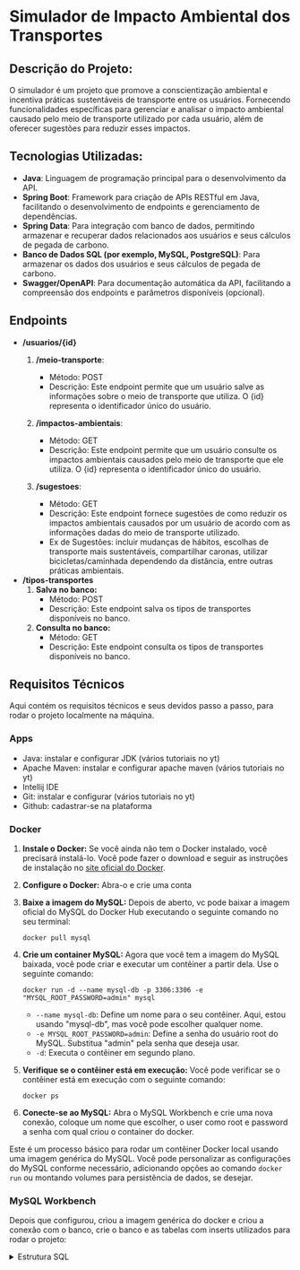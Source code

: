 # Simulador de Impacto Ambiental dos Transportes

## Descrição do Projeto:

O simulador é um projeto que promove a conscientização ambiental e incentiva práticas sustentáveis de transporte entre os usuários. Fornecendo funcionalidades específicas para gerenciar e analisar o impacto ambiental causado pelo meio de transporte utilizado por cada usuário, além de oferecer sugestões para reduzir esses impactos.

## Tecnologias Utilizadas:

- **Java**: Linguagem de programação principal para o desenvolvimento da API.
- **Spring Boot**: Framework para criação de APIs RESTful em Java, facilitando o desenvolvimento de endpoints e gerenciamento de dependências.
- **Spring Data**: Para integração com banco de dados, permitindo armazenar e recuperar dados relacionados aos usuários e seus cálculos de pegada de carbono.
- **Banco de Dados SQL (por exemplo, MySQL, PostgreSQL)**: Para armazenar os dados dos usuários e seus cálculos de pegada de carbono.
- **Swagger/OpenAPI**: Para documentação automática da API, facilitando a compreensão dos endpoints e parâmetros disponíveis (opcional).

## Endpoints

- **/usuarios/{id}**
    1. **/meio-transporte**:
        - Método: POST
        - Descrição: Este endpoint permite que um usuário salve as informações sobre o meio de transporte que utiliza. O {id} representa o identificador único do usuário.

    2. **/impactos-ambientais**:
        - Método: GET
        - Descrição: Este endpoint permite que um usuário consulte os impactos ambientais causados pelo meio de transporte que ele utiliza. O {id} representa o identificador único do usuário.

    3. **/sugestoes**:
        - Método: GET
        - Descrição: Este endpoint fornece sugestões de como reduzir os impactos ambientais causados por um usuário de acordo com as informações dadas do meio de transporte utilizado.
        - Ex de Sugestões: incluir mudanças de hábitos, escolhas de transporte mais sustentáveis, compartilhar caronas, utilizar bicicletas/caminhada dependendo da distância, entre outras práticas ambientais.
- **/tipos-transportes**
    1. **Salva no banco:**
        - Método: POST
        - Descrição: Este endpoint salva os tipos de transportes disponíveis no banco.
    2. **Consulta no banco:**
        - Método: GET
        - Descrição: Este endpoint consulta os tipos de transportes disponíveis no banco.

## Requisitos Técnicos

Aqui contém os requisitos técnicos e seus devidos passo a passo, para rodar o projeto localmente na máquina.

### Apps

- Java: instalar e configurar JDK (vários tutoriais no yt)
- Apache Maven: instalar e configurar apache maven (vários tutoriais no yt)
- Intellij IDE
- Git: instalar e configurar (vários tutoriais no yt)
- Github: cadastrar-se na plataforma

### Docker

1. **Instale o Docker:**
   Se você ainda não tem o Docker instalado, você precisará instalá-lo. Você pode fazer o download e seguir as instruções de instalação no [site oficial do Docker](https://docs.docker.com/get-docker/).

2. **Configure o Docker:**
   Abra-o e crie uma conta

2. **Baixe a imagem do MySQL:**
   Depois de aberto, vc pode baixar a imagem oficial do MySQL do Docker Hub executando o seguinte comando no seu terminal:
   ```
   docker pull mysql
   ```

3. **Crie um container MySQL:**
   Agora que você tem a imagem do MySQL baixada, você pode criar e executar um contêiner a partir dela. Use o seguinte comando:
   ```
   docker run -d --name mysql-db -p 3306:3306 -e "MYSQL_ROOT_PASSWORD=admin" mysql
   ```
    - `--name mysql-db`: Define um nome para o seu contêiner. Aqui, estou usando "mysql-db", mas você pode escolher qualquer nome.
    - `-e MYSQL_ROOT_PASSWORD=admin`: Define a senha do usuário root do MySQL. Substitua "admin" pela senha que deseja usar.
    - `-d`: Executa o contêiner em segundo plano.

4. **Verifique se o contêiner está em execução:**
   Você pode verificar se o contêiner está em execução com o seguinte comando:
   ```
   docker ps
   ```

5. **Conecte-se ao MySQL:**
   Abra o MySQL Workbench e crie uma nova conexão, coloque um nome que escolher, o user como root e password a senha com qual criou o container do docker.

Este é um processo básico para rodar um contêiner Docker local usando uma imagem genérica do MySQL. Você pode personalizar as configurações do MySQL conforme necessário, adicionando opções ao comando `docker run` ou montando volumes para persistência de dados, se desejar.

### MySQL Workbench

Depois que configurou, criou a imagem genérica do docker e criou a conexão com o banco, crie o banco e as tabelas com inserts utilizados para rodar o projeto:

<details>

<summary>Estrutura SQL</summary>
    
    -- Scripts para criar banco e tabelas para rodar projeto localmente
    CREATE DATABASE simuladorambiental; -- cria o banco de dados

    USE simuladorambiental; -- indica para o SGBD qual banco será utilizado

    -- cria uma tabela dos tipos de transportes disponíveis
    CREATE TABLE tipo_transporte (
        id_tipo_transporte INT PRIMARY KEY,
        descricao_tipo_transporte VARCHAR(100)
    );

    -- insere os dados na tabela tipo_transporte
    INSERT INTO tipo_transporte (id_tipo_transporte, descricao_tipo_transporte) VALUES
    (1, "Veículo de Grande Porte"),
    (2, "Veículo de Médio Porte"),
    (3, "Veículo de Pequeno Porte"),
    (4, "Veículo Compartilhado de Grande Porte"),
    (5, "Veículo Compartilhado de Médio Porte"),
    (6, "Veículo Compartilhado de Pequeno Porte");

    -- cria uma tabela das informações fornecidas do meio de transporte utilizado
    CREATE TABLE informacoes_meio_transporte (
    	cnh VARCHAR(11) PRIMARY KEY,
        id_tipo_transporte INT,
        tipo_combustivel VARCHAR(50),
        distancia_diaria_percorrida DECIMAL(10, 2),
        consumo_litro DECIMAL(10, 2),
        FOREIGN KEY (id_tipo_transporte) REFERENCES tipo_transporte(id_tipo_transporte)
    );

</details>
